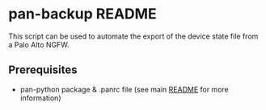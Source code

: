 # pan-backup README
This script can be used to automate the export of the device state file from a Palo Alto NGFW. 

## Prerequisites
- pan-python package & .panrc file (see main [README](/README.md) for more information)
